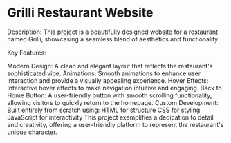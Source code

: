 # Grilli Restaurant Website

Description:
This project is a beautifully designed website for a restaurant named Grilli, showcasing a seamless blend of aesthetics and functionality.

Key Features:

Modern Design: A clean and elegant layout that reflects the restaurant's sophisticated vibe.
Animations: Smooth animations to enhance user interaction and provide a visually appealing experience.
Hover Effects: Interactive hover effects to make navigation intuitive and engaging.
Back to Home Button: A user-friendly button with smooth scrolling functionality, allowing visitors to quickly return to the homepage.
Custom Development: Built entirely from scratch using:
HTML for structure
CSS for styling
JavaScript for interactivity
This project exemplifies a dedication to detail and creativity, offering a user-friendly platform to represent the restaurant's unique character.
